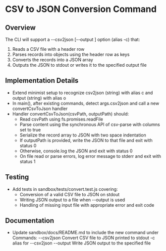 # CSV to JSON Conversion Command

## Overview

The CLI will support a --csv2json <csvPath> [--output <outputPath>] option (alias -c) that:

1. Reads a CSV file with a header row
2. Parses records into objects using the header row as keys
3. Converts the records into a JSON array
4. Outputs the JSON to stdout or writes it to the specified output file

## Implementation Details

- Extend minimist setup to recognize csv2json (string) with alias c and output (string) with alias o
- In main(), after existing commands, detect args.csv2json and call a new convertCsvToJson handler
- Handler convertCsvToJson(csvPath, outputPath) should:
  - Read csvPath using fs.promises.readFile
  - Parse content using the synchronous API of csv-parse with columns set to true
  - Serialize the record array to JSON with two space indentation
  - If outputPath is provided, write the JSON to that file and exit with status 0
  - Otherwise, console.log the JSON and exit with status 0
  - On file read or parse errors, log error message to stderr and exit with status 1

## Testing

- Add tests in sandbox/tests/convert.test.js covering:
  - Conversion of a valid CSV file to JSON on stdout
  - Writing JSON output to a file when --output is used
  - Handling of missing input file with appropriate error and exit code

## Documentation

- Update sandbox/docs/README.md to include the new command under Commands:
  --csv2json <csvPath> Convert CSV file to JSON printed to stdout
  -c <csvPath> alias for --csv2json
  --output <file> Write JSON output to the specified file